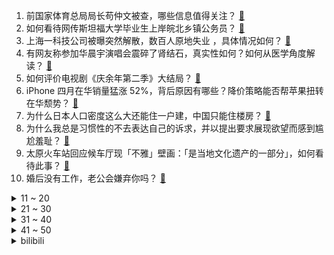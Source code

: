 1. 前国家体育总局局长苟仲文被查，哪些信息值得关注？ [:link:](https://www.zhihu.com/question/657656817)
2. 如何看待网传斯坦福大学毕业生上岸皖北乡镇公务员？ [:link:](https://www.zhihu.com/question/657591428)
3. 上海一科技公司被曝突然解散，数百人原地失业 ，具体情况如何？ [:link:](https://www.zhihu.com/question/657650031)
4. 有网友称参加华晨宇演唱会震碎了肾结石，真实性如何？如何从医学角度解读？ [:link:](https://www.zhihu.com/question/657661087)
5. 如何评价电视剧《庆余年第二季》大结局？ [:link:](https://www.zhihu.com/question/657687825)
6. iPhone 四月在华销量猛涨 52%，背后原因有哪些？降价策略能否帮苹果扭转在华颓势？ [:link:](https://www.zhihu.com/question/657626993)
7. 为什么日本人口密度这么大还能住一户建，中国只能住楼房？ [:link:](https://www.zhihu.com/question/634822885)
8. 为什么我总是习惯性的不去表达自己的诉求，并以提出要求展现欲望而感到尴尬羞耻？ [:link:](https://www.zhihu.com/question/478825422)
9. 太原火车站回应候车厅现「不雅」壁画：「是当地文化遗产的一部分」，如何看待此事？ [:link:](https://www.zhihu.com/question/657460057)
10. 婚后没有工作，老公会嫌弃你吗？ [:link:](https://www.zhihu.com/question/656751734)
<details>
<summary>11 ~ 20</summary>

11. 希尔顿回应客人夜不归宿被罚 3000 ，称「怀疑其转让会员价房」，这一处置合理吗？涉及哪些法律问题？ [:link:](https://www.zhihu.com/question/657637434)
12. 普华永道遭近 20 家企业解约，同行抢单又抢人，对其发展有何影响？四大会计师事务所地位会重新洗牌吗 ？ [:link:](https://www.zhihu.com/question/657644925)
13. 巴西总统宣布「永久撤回驻以色列大使」，曾多次批评以色列实施「种族灭绝」，哪些信息值得关注？ [:link:](https://www.zhihu.com/question/657592067)
14. 海湾战争是不是把全球的军事学家都带跑偏了？ [:link:](https://www.zhihu.com/question/654216072)
15. 职场中如何处理好上下级和同事之间的关系？ [:link:](https://www.zhihu.com/question/657526719)
16. 消息称中国或将投入约 60 亿元用于全固态电池研发，涉及宁德时代、比亚迪等六家企业，将带来哪些影响？ [:link:](https://www.zhihu.com/question/657559119)
17. 上市公司突然巨亏 12 亿元，一下亏完十年净利润，深交所多次联系，董事长回应称身体不适，如何看待此事？ [:link:](https://www.zhihu.com/question/657527151)
18. 日本「食人菌」感染率达新高：病例 1 年增加 2.8 倍，致死率 30%，「食人菌」是什么？如何预防？ [:link:](https://www.zhihu.com/question/657444787)
19. 男女同事这样算暧昧吗，他喜欢我吗? [:link:](https://www.zhihu.com/question/650985843)
20. 二本硕士已经超过很多人了，为什么很多人不认为二本硕士是学霸？ [:link:](https://www.zhihu.com/question/656355523)
</details>
<details>
<summary>21 ~ 30</summary>

21. 《庆余年》中有什么值得深扒的人物？ [:link:](https://www.zhihu.com/question/372103245)
22. 如何评价海贼王漫画1116话情报？ [:link:](https://www.zhihu.com/question/657457244)
23. 有什么方法可以有效去除家里的「猫味」，保持空气新鲜？ [:link:](https://www.zhihu.com/question/654579897)
24. 青海有什么冷知识？ [:link:](https://www.zhihu.com/question/299272581)
25. 如何评价 5 月 30 号发布的 vivo S19 系列？都有哪些值得关注的亮点？ [:link:](https://www.zhihu.com/question/657643994)
26. 为什么有人会相信美西方宣传的快乐教育那一套呢？ [:link:](https://www.zhihu.com/question/656784015)
27. 2024 年手机续航除了拼电池容量， 还能拼什么？ [:link:](https://www.zhihu.com/question/657687676)
28. 人到中年，最大的悲哀是什么？ [:link:](https://www.zhihu.com/question/653426145)
29. 《庆余年》中范闲为什么要杀庆帝？ [:link:](https://www.zhihu.com/question/434793345)
30. 如何理解腾讯网易的游戏发布会没有提王者荣耀世界和无限大？ [:link:](https://www.zhihu.com/question/657536085)
</details>
<details>
<summary>31 ~ 40</summary>

31. 有没有哪个高三的瞬间，你想要永远铭记？ [:link:](https://www.zhihu.com/question/657034428)
32. 你心目中鸡蛋最好吃的做法是什么？ [:link:](https://www.zhihu.com/question/535981474)
33. 为什么越学心理学，心理问题越严重？ [:link:](https://www.zhihu.com/question/655628910)
34. 物业公司是不是一个暴利行业？ [:link:](https://www.zhihu.com/question/21427833)
35. 临近高考，有哪些鼓励你冲刺奔跑的励志文案？ [:link:](https://www.zhihu.com/question/657459156)
36. 《潜伏》里，李崖是不是死的太随意了？ [:link:](https://www.zhihu.com/question/651830670)
37. 学棋，学编程，学乐器，学画画，哪一项对孩子的学业发展或智力发展最有可能有辅助作用？ [:link:](https://www.zhihu.com/question/628289404)
38. 未来三年(2023-2026)是上海买房的好时机吗？ [:link:](https://www.zhihu.com/question/619493794)
39. 鸣潮，开服流水，4天近一亿，算什么水平？ [:link:](https://www.zhihu.com/question/657441314)
40. 文笔赓和：聚散无凭在梦中，________。如何步韵诗词赓和？请赐答? [:link:](https://www.zhihu.com/question/657626865)
</details>
<details>
<summary>41 ~ 50</summary>

41. 什么样的改编可以称之为对原著的「魔改」？只要和原著不一样就是「魔改」吗？ [:link:](https://www.zhihu.com/question/657034079)
42. 为何莉莉丝游戏在国外火热在国内却反响平平，新作《剑与远征：启程》能否占国内游戏一席之地？ [:link:](https://www.zhihu.com/question/657566516)
43. 中国消费者诉苹果反垄断案一审败诉，「苹果税」争议犹存，消费者将继续上诉，如何看待这一结果? [:link:](https://www.zhihu.com/question/657654494)
44. 科比的身体素质怎么样？ [:link:](https://www.zhihu.com/question/320829188)
45. 有哪些让你印象深刻、久久难以忘记的影视配角？ [:link:](https://www.zhihu.com/question/657034407)
46. 出门旅行 5 天，买什么智能好物可以让我安心出行？ [:link:](https://www.zhihu.com/question/654579921)
47. 如何评价电视剧《庆余年第二季》29-30 集？ [:link:](https://www.zhihu.com/question/657681934)
48. 可以举出「既省又花」理性消费与社交消费并存的实例吗？ [:link:](https://www.zhihu.com/question/656927004)
49. 《红楼梦》里周瑞家的送宫花，为什么最后才送给林黛玉？ [:link:](https://www.zhihu.com/question/357960183)
50. 什么是你在长期坚持某一项运动之后得出的经验结论？ [:link:](https://www.zhihu.com/question/603822135)
</details><details>
<summary>bilibili</summary>

</details>